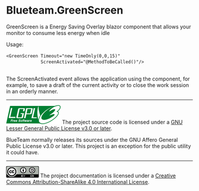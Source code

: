 # Blueteam.GreenScreen

GreenScreen is a Energy Saving Overlay blazor component that allows your monitor to consume less energy when idle

Usage: 
```
<GreenScreen Timeout="new TimeOnly(0,0,15)" 
             ScreenActivated="@MethodToBeCalled()"/>
					
```
The ScreenActivated event allows the application using the component, for example, to save a draft of the current activity or to close the work session in an orderly manner. 

---
[![GNU Lesser General Public License](https://github.com/andreabenetton/Blueteam.GreenScreen/blob/main/lgplv3-147x51.png?raw=true)](https://www.gnu.org/licenses/lgpl-3.0.en.html)
The project source code is licensed under a [GNU Lesser General Public License v3.0 or later](https://www.gnu.org/licenses/lgpl-3.0.txt).

BlueTeam normally releases its sources under the GNU Affero General Public License v3.0 or later. This project is an exception for the public utility it could have.

---
[![Creative Commons License](https://github.com//andreabenetton/Blueteam.GreenScreen/blob/main/CC-BY-SA-88x31.png?raw=true)](http://creativecommons.org/licenses/by-sa/4.0/)
The project documentation is licensed under a [Creative Commons Attribution-ShareAlike 4.0 International License](http://creativecommons.org/licenses/by-sa/4.0/).